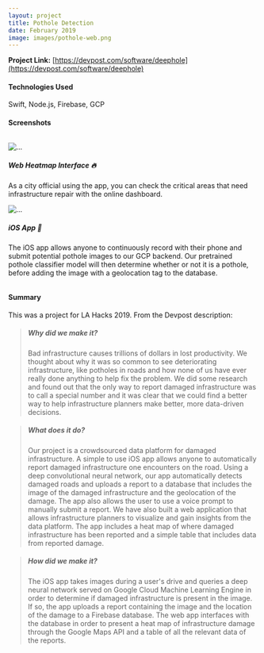 ```yaml
---
layout: project
title: Pothole Detection
date: February 2019
image: images/pothole-web.png
---
```


**Project Link:** [https://devpost.com/software/deephole](https://devpost.com/software/deephole)

#### Technologies Used
Swift, Node.js, Firebase, GCP

#### Screenshots

<div class="container" style="margin: 2rem 0;">
  <div class="row">
    <div class="col-sm-6">
    <div class="card">
        <img src="{{site.baseurl}}/projects/images/pothole-web.png" class="card-img-top" alt="...">
        <div class="card-body">
        <h5 class="card-title">Web Heatmap Interface 🔥</h5>
        <p class="card-text">
            As a city official using the app, you can check the critical areas that need
            infrastructure repair with the online dashboard.
        </p>
        </div>
    </div>
    </div>
    <div class="col-sm-6">
    <div class="card">
        <img src="{{site.baseurl}}/projects/images/pothole-ios.png" class="card-img-top" alt="...">
        <div class="card-body">
        <h5 class="card-title">iOS App 📱</h5>
        <p class="card-text">
            The iOS app allows anyone to continuously record with their phone and submit potential
            pothole images to our GCP backend. Our pretrained pothole classifier model will then
            determine whether or not it is a pothole, before adding the image with a geolocation tag
            to the database.
        </p>
        </div>
    </div>
    </div>
  </div>
</div>

#### Summary

This was a project for LA Hacks 2019. From the Devpost description:

> ##### Why did we make it?
> Bad infrastructure causes trillions of dollars in lost productivity. We thought about why it was so common to see deteriorating infrastructure, like potholes in roads and how none of us have ever really done anything to help fix the problem. We did some research and found out that the only way to report damaged infrastructure was to call a special number and it was clear that we could find a better way to help infrastructure planners make better, more data-driven decisions.

> ##### What does it do?
> Our project is a crowdsourced data platform for damaged infrastructure. A simple to use iOS app allows anyone to automatically report damaged infrastructure one encounters on the road. Using a deep convolutional neural network, our app automatically detects damaged roads and uploads a report to a database that includes the image of the damaged infrastructure and the geolocation of the damage. The app also allows the user to use a voice prompt to manually submit a report. We have also built a web application that allows infrastructure planners to visualize and gain insights from the data platform. The app includes a heat map of where damaged infrastructure has been reported and a simple table that includes data from reported damage.

> ##### How did we make it?
> The iOS app takes images during a user's drive and queries a deep neural network served on Google Cloud Machine Learning Engine in order to determine if damaged infrastructure is present in the image. If so, the app uploads a report containing the image and the location of the damage to a Firebase database. The web app interfaces with the database in order to present a heat map of infrastructure damage through the Google Maps API and a table of all the relevant data of the reports.